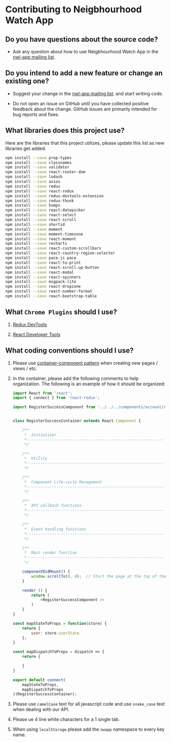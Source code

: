# Contributing to Neigbhourhood Watch App

## Do you have questions about the source code?

* Ask any question about how to use Neigbhourhood Watch App in the [nwl-app mailing list](https://groups.google.com/forum/#!forum/nwl-app).

## Do you intend to add a new feature or change an existing one?
* Suggest your change in the [nwl-app mailing list](https://groups.google.com/forum/#!forum/nwl-app). and start writing code.

* Do not open an issue on GitHub until you have collected positive feedback about the change. GitHub issues are primarily intended for bug reports and fixes.

## What libraries does this project use?
Here are the libraries that this project utilizes, please update this list as
new libraries get added.

```bash
npm install --save prop-types
npm install --save classnames
npm install --save validator
npm install --save react-router-dom
npm install --save lodash
npm install --save axios
npm install --save redux
npm install --save react-redux
npm install --save redux-devtools-extension
npm install --save redux-thunk
npm install --save humps
npm install --save react-datepicker
npm install --save react-select
npm install --save react-scroll
npm install --save shortid
npm install --save moment
npm install --save moment-timezone
npm install --save react-moment
npm install --save recharts
npm install --save react-custom-scrollbars
npm install --save react-country-region-selector
npm install --save pace-js pace
npm install --save react-to-print
npm install --save react-scroll-up-button
npm install --save react-modal
npm install --save react-spinners
npm install --save msgpack-lite
npm install --save react-dropzone
npm install --save react-number-format
npm install --save react-bootstrap-table
```

## What ``Chrome Plugins`` should I use?

1. [Redux DevTools](https://chrome.google.com/webstore/detail/redux-devtools/lmhkpmbekcpmknklioeibfkpmmfibljd)

2. [React Developer Tools](https://chrome.google.com/webstore/detail/react-developer-tools/fmkadmapgofadopljbjfkapdkoienihi?hl=en)


## What coding conventions should I use?

1. Please use [container-component pattern](https://medium.com/@learnreact/container-components-c0e67432e005) when creating new pages / views / etc.

2. In the container, please add the following comments to help organization. The following is an example of how it should be organized:

    ```javascript
    import React from 'react';
    import { connect } from 'react-redux';

    import RegisterSuccessComponent from '../../../components/account/register/registerSuccessComponent';


    class RegisterSuccessContainer extends React.Component {

        /**
         *  Initializer
         *------------------------------------------------------------
         */

        /**
         *  Utility
         *------------------------------------------------------------
         */

        /**
         *  Component Life-cycle Management
         *------------------------------------------------------------
         */

        /**
         *  API callback functions
         *------------------------------------------------------------
         */

        /**
         *  Event handling functions
         *------------------------------------------------------------
         */

        /**
         *  Main render function
         *------------------------------------------------------------
         */

        componentDidMount() {
            window.scrollTo(0, 0);  // Start the page at the top of the page.
        }

        render () {
            return (
                <RegisterSuccessComponent />
            )
        }
    }

    const mapStateToProps = function(store) {
        return {
            user: store.userState
        };
    }

    const mapDispatchToProps = dispatch => {
        return {

        }
    }

    export default connect(
        mapStateToProps,
        mapDispatchToProps
    )(RegisterSuccessContainer);
    ```

3. Please use ``camelCase`` text for all javascript code and use ``snake_case`` text when dealing with our API.

4. Please ue 4 line white characters for a 1 single tab.

5. When using ``localStorage`` please add the ``nwapp`` namespace to every key name.
